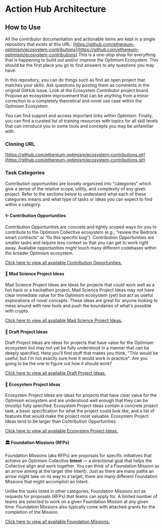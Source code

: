 # Action Hub Architecture

## How to Use

All the contributor documentation and actionable items are kept in a single repository that exists at this URL:  [https://github.com/ethereum-optimism/ecosystem-contributions](https://github.com/ethereum-optimism/ecosystem-contributions)  This is a one-stop shop for everything that is happening to build out and/or improve the Optimism Ecosystem.  This should be the first place you go to find answers to any questions you may have. &#x20;

In this repository, you can do things such as find an open project that matches your skills.  Ask questions by posting them as comments in the original GitHub issue.  Look at the Ecosystem Contributor project board.  Propose an ecosystem improvement that can be anything from a minor correction to a completely theoretical and novel use case within the Optimism Ecosystem.

You can find support and access important links within Optimism.  Finally, you can find a curated list of training resources with topics for all skill levels that can introduce you to some tools and concepts you may be unfamiliar with.

### Cloning URL

[https://github.com/ethereum-optimism/ecosystem-contributions.git](https://github.com/ethereum-optimism/ecosystem-contributions.git)

### Task Categories

Contribution opportunities are loosely organized into "categories" which give a sense of the relative scope, utility, and complexity of any given project. Refer to the sections below to understand what each of these categories means and what type of tasks or ideas you can expect to find within a category.

#### ✨ Contribution Opportunities

Contribution Opportunities are concrete and tightly scoped ways for you to contribute to the Optimism Collective ecosystem (e.g., “review the Bedrock smart contracts” or “fix this specific bug”). Contribution Opportunities are smaller tasks and require less context so that you can get to work right away. Available opportunities might touch many different codebases within the broader Optimism ecosystem.

[Click here to view all available Contribution Opportunities.](https://github.com/ethereum-optimism/ecosystem-contributions/issues?q=is%3Aissue+is%3Aopen+label%3A%22Contribution+Opportunity%22)

#### 🧪 Mad Science Project Ideas

Mad Science Project Ideas are ideas for projects that could work well as a fun hack or a hackathon project. Mad Science Project Ideas may not have clear immediate value for the Optimism ecosystem (yet) but act as useful explorations of novel concepts. These ideas are great for anyone looking to mess around with new tools and push the boundaries of what's possible with crypto.

[Click here to view all available Mad Science Project Ideas.](https://github.com/ethereum-optimism/ecosystem-contributions/issues?q=is%3Aissue+is%3Aopen+label%3A%22Mad+Science+Project+Idea%22)

#### 📝 Draft Project Ideas

Draft Project Ideas are ideas for projects that have value for the Optimism ecosystem but may not yet be fully understood in a manner that can be deeply specified. Here you'll find stuff that makes you think, "This would be useful, but I'm not exactly sure how it would work in practice". Are you going to be the one to figure out how it should work?

[Click here to view all available Draft Project Ideas.](https://github.com/ethereum-optimism/ecosystem-contributions/issues?q=is%3Aissue+is%3Aopen+label%3A%22Draft+Project+Idea%22)

#### 🔴 Ecosystem Project Ideas

Ecosystem Project Ideas are ideas for projects that have clear value for the Optimism ecosystem and are understood well enough that they can be (mostly) fully specified.  Ecosystem Project Ideas contain a concrete project task, a basic specification for what the project could look like, and a list of features that would make the project most valuable.  Ecosystem Project Ideas tend to be larger than Contribution Opportunities.

[Click here to view all available Ecosystem Project Ideas.](https://github.com/ethereum-optimism/ecosystem-contributions/issues?q=is%3Aissue+is%3Aopen+label%3A%22Ecosystem+Project+Idea%22)

#### 🏛️ Foundation Missions (RFPs)

Foundation Missions (aka RFPs) are proposals for specific initiatives that achieve an Optimism Collective **Intent** — a directional goal that helps the Collective align and work together.  You can think of a Foundation Mission as an arrow aiming at the target (the Intent).  Just as there are many paths an arrow might take on its way to a target, there are many different Foundation Missions that might accomplish an Intent.

Unlike the tasks listed in other categories, Foundation Missions act as requests for proposals (RFPs) that teams can apply for.  A limited number of teams are selected to work on a given Foundation Mission at any given time.  Foundation Missions also typically come with attached grants for the completion of the Mission.

[Click here to view all available Foundation Missions.](https://github.com/ethereum-optimism/ecosystem-contributions/issues?q=is%3Aissue+is%3Aopen+label%3A%22Foundation+Mission+%28RFP%29%22)
